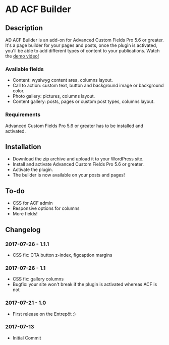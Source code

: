 # AD ACF Builder

## Description 

AD ACF Builder is an add-on for Advanced Custom Fields Pro 5.6 or greater. It's a page builder for your pages and posts, once the plugin is activated, you'll be able to add different types of content to your publications.
Watch the [demo video!](https://vimeo.com/227044879) 

### Available fields

* Content: wysiwyg content area, columns layout.
* Call to action: custom text, button and background image or background color. 
* Photo gallery: pictures, columns layout.
* Content gallery: posts, pages or custom post types, columns layout. 

### Requirements

Advanced Custom Fields Pro 5.6 or greater has to be installed and activated. 


## Installation 

* Download the zip archive and upload it to your WordPress site.
* Install and activate Advanced Custom Fields Pro 5.6 or greater. 
* Activate the plugin. 
* The builder is now available on your posts and pages!


## To-do

* CSS for ACF admin
* Responsive options for columns
* More fields!


## Changelog

### 2017-07-26 - 1.1.1
* CSS fix: CTA button z-index, figcaption margins

### 2017-07-26 - 1.1
* CSS fix: gallery columns
* Bugfix: your site won't break if the plugin is activated whereas ACF is not 

### 2017-07-21 - 1.0
* First release on the Entrepôt :)

### 2017-07-13
* Initial Commit


